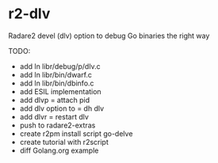 # r2-dlv
Radare2 devel (dlv) option to debug Go binaries the right way 

TODO:
- add ln libr/debug/p/dlv.c 
- add ln libr/bin/dwarf.c
- add ln libr/bin/dbinfo.c
- add ESIL implementation 
- add dlvp = attach pid 
- add dlv option to = dh dlv
- add dlvr = restart dlv 
- push to radare2-extras 
- create r2pm install script go-delve
- create tutorial with r2script
- diff Golang.org example 